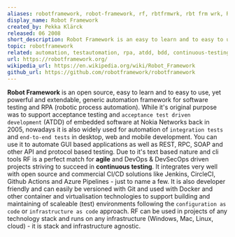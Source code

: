 ```yaml
---
aliases: robotframework, robot-framework, rf, rbtfrmwrk, rbt frm wrk, RF
display_name: Robot Framework
created_by: Pekka Klärck
released: 06 2008
short_description: Robot Framework is an easy to learn and to easy to use, yet powerfull, generic automation framework for software testing and RPA.
topic: robotframework
related: automation, testautomation, rpa, atdd, bdd, continuous-testing, testing, software-testing, acceptance-testing, system-testing, end-to-end-testing, continuous-integration, api-testing, protocol-testing, gui-testing, embedded-testing, devops, software-quality, test-automation, robotic-process-automation
url: https://robotframework.org/
wikipedia_url: https://en.wikipedia.org/wiki/Robot_Framework
github_url: https://github.com/robotframework/robotframework
---
```

**Robot Framework** is an open source, easy to learn and to easy to use, yet powerful and extendable, generic automation framework for software testing and RPA (robotic process automation). While it's original purpose was to support acceptance testing and `acceptance test driven development` (ATDD) of embedded software at Nokia Networks back in 2005, nowadays it is also widely used for automation of `integration tests` and `end-to-end tests` in desktop, web and mobile development. You can use it to automate GUI based applications as well as REST, RPC, SOAP and other API and protocol based testing. Due to it's text based nature and cli tools RF is a perfect match for **agile** and DevOps & DevSecOps driven projects striving to succeed in **continuous testing**. It integrates very well with open source and commercial CI/CD solutions like Jenkins, CircleCI, Github Actions and Azure Pipelines - just to name a few. It is also developer friendly and can easily be versioned with Git and used with Docker and other container and virtualisation technologies to support building and maintaining of scaleable (test) environments following the `configuration as code` or `infrastructure as code` approach. RF can be used in projects of any technology stack and runs on any infrastructure (Windows, Mac, Linux, cloud) - it is stack and infrastructure agnostic.
